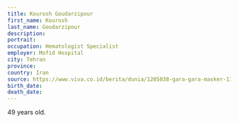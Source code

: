 ```yaml
---
title: Kourosh Goudarzipour
first_name: Kourosh
last_name: Goudarzipour
description: 
portrait: 
occupation: Hematologist Specialist
employer: Mofid Hospital
city: Tehran
province: 
country: Iran
source: https://www.viva.co.id/berita/dunia/1205038-gara-gara-masker-13-dokter-di-iran-meninggal-terinfeksi-virus-corona
birth_date: 
death_date: 
---
```


49 years old.